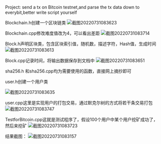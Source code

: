 Project: send a tx on Bitcoin testnet,and parse the tx data down to everybit,better write script yourself

Blockchain.h创建一个区块链类
![截图20220731083623](https://user-images.githubusercontent.com/110313650/182004866-46efc1ab-6a1c-4214-a710-1791314c7a6d.png)

Blockchain.cpp修改难度值改为4，可以看出差距
![截图20220731083714](https://user-images.githubusercontent.com/110313650/182004903-1fec39c3-fe7e-4148-a321-aa6c5f084d0b.png)

Block.h声明区块类，包含区块索引值，随机数，描述字符，Hash值，生成时间
![截图20220731083613](https://user-images.githubusercontent.com/110313650/182004860-b7fd9b8c-33e4-4fc7-b459-996572b5179e.png)

Block.cpp记录时间，将输出数据保存到文档中
![截图20220731083651](https://user-images.githubusercontent.com/110313650/182004883-cf3d2da4-b469-42cd-aa62-437c3070fc7e.png)

sha256.h 和sha256.cpp均为需要使用的函数，直接网上摘抄即可

user.h创建一个用户类

![截图20220731083635](https://user-images.githubusercontent.com/110313650/182004829-19f074f8-4e2b-4efd-9eb6-d310a1a9c326.png)

user.cpp这里是实现用户的打包交易，通过默克尔树的方式将若干条交易打包
![截图20220731083747](https://user-images.githubusercontent.com/110313650/182004891-8c5b5e2b-cb82-42f6-bff3-79de6e22b7aa.png)

TestforBitcoin.cpp这就是测试程序了，假设100个用户中某个用户挖矿成功了，然后来挖矿
![截图20220731083723](https://user-images.githubusercontent.com/110313650/182004893-858108bc-8f25-4af8-9946-cce6c7a3fa8d.png)

结果截图：
![截图20220731083157](https://user-images.githubusercontent.com/110313650/182004670-eb1d2e3f-207f-487f-b4c6-959c14f62e0e.png)
